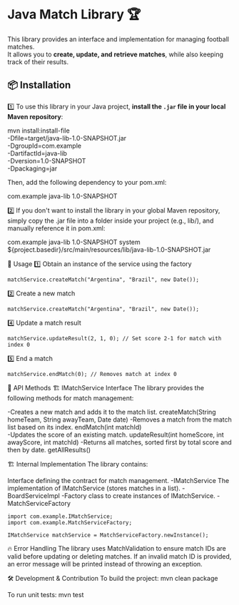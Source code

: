 # Java Match Library 🏆

This library provides an interface and implementation for managing football matches.  
It allows you to **create, update, and retrieve matches**, while also keeping track of their results.

## 📦 Installation

1️⃣ To use this library in your Java project, **install the `.jar` file in your local Maven repository**:

mvn install:install-file \
   -Dfile=target/java-lib-1.0-SNAPSHOT.jar \
   -DgroupId=com.example \
   -DartifactId=java-lib \
   -Dversion=1.0-SNAPSHOT \
   -Dpackaging=jar
   
Then, add the following dependency to your pom.xml:

<dependency>
    <groupId>com.example</groupId>
    <artifactId>java-lib</artifactId>
    <version>1.0-SNAPSHOT</version>
</dependency>

2️⃣ If you don't want to install the library in your global Maven repository, simply copy the .jar file into a folder inside your project (e.g., lib/), and manually reference it in pom.xml:

<dependency>
    <groupId>com.example</groupId>
    <artifactId>java-lib</artifactId>
    <version>1.0-SNAPSHOT</version>
    <scope>system</scope>
    <systemPath>${project.basedir}/src/main/resources/lib/java-lib-1.0-SNAPSHOT.jar</systemPath>
</dependency>


🚀 Usage
1️⃣ Obtain an instance of the service using the factory

    matchService.createMatch("Argentina", "Brazil", new Date());

2️⃣ Create a new match

    matchService.createMatch("Argentina", "Brazil", new Date());

4️⃣ Update a match result

    matchService.updateResult(2, 1, 0); // Set score 2-1 for match with index 0

5️⃣ End a match

    matchService.endMatch(0); // Removes match at index 0



📜 API Methods
🏗️ IMatchService Interface
The library provides the following methods for match management:

   -Creates a new match and adds it to the match list.
    createMatch(String homeTeam, String awayTeam, Date date)
   -Removes a match from the match list based on its index.
    endMatch(int matchId)	
   -Updates the score of an existing match.
    updateResult(int homeScore, int awayScore, int matchId)
   -Returns all matches, sorted first by total score and then by date.
   getAllResults()	


🏗 Internal Implementation
The library contains:

   Interface defining the contract for match management.
   -IMatchService
   The implementation of IMatchService (stores matches in a list).
   -BoardServiceImpl
   -Factory class to create instances of IMatchService.
   -MatchServiceFactory

    import com.example.IMatchService;
    import com.example.MatchServiceFactory;

    IMatchService matchService = MatchServiceFactory.newInstance();


🔥 Error Handling
The library uses MatchValidation to ensure match IDs are valid before updating or deleting matches.
If an invalid match ID is provided, an error message will be printed instead of throwing an exception.

🛠 Development & Contribution
To build the project:
mvn clean package

To run unit tests:
mvn test
